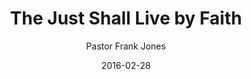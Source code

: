 ---
lunr: "true"
title: "The Just Shall Live by Faith"
author: "Pastor Frank Jones"
postDate: "02-28-2016"
date: 2016-02-28
category: "sermons"
slug: "2016/02/ffc_02282016"
icon: microphone
audioLink: "ffc_02282016"
tags: [love]
mp3: "ffc_02282016/02282016.mp3"
ogg: "ffc_02282016/02282016.ogg"
linkurl: "https://archive.org/download/ffc_02282016/ffc_02282016_files.xml"
ipath: "https://archive.org/download/ffc_02282016/02282016.mp3"
layout: sermon.html
---